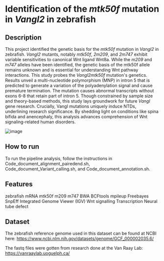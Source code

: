 # Identification of the *mtk50f* mutation in *Vangl2* in zebrafish

## Description
This project identified the genetic basis for the *mtk50f* mutation in *Vangl2* in zebrafish. *Vangl2* mutants, notably *mtk50f*, *2m209*, and *2m747* exhibit variable sensitivities to canonical Wnt ligand Wnt8a. While the *m209* and *m747* alleles have been identified, the genetic basis of the mtk50f allele remains unknown and is essential for understanding Wnt pathway interactions. This study probes the *Vangl2mtk50f* mutation's genetics. Results unveil a multi-nucleotide polymorphism (MNP) in intron 5 that is predicted to generate a variation of the polyadenylation signal and cause premature termination. The mutation causes abnormal transcripts without exons 6-8 that retain part of intron 5. Though constrained by sample size and theory-based methods, this study lays groundwork for future *Vangl* gene research. Crucially, Vangl mutations uniquely induce NTDs, underlining research significance. By shedding light on conditions like spina bifida and anencephaly, this analysis advances comprehension of Wnt signaling-related human disorders.

![image](https://github.com/odumosuo/zebrafish_mutation/assets/111093025/74938886-d0df-40a7-8ec0-fac15cd9ca86)

## How to run
To run the pipeline analysis, follow the instructions in Code_document_alignment_pairedend.sh, Code_document_Variant_calling.sh, and Code_document_annotation.sh.

## Features
zebrafish
mRNA
mtk50f
m209
m747
BWA
BCFtools mpileup
Freebayes
SnpEff
Integrated Genome Viewer (IGV)
Wnt signalling
Transcription
Neural tube defect

## Dataset 
The zebrafish reference genome used in this dataset can be found at NCBI here: https://www.ncbi.nlm.nih.gov/datasets/genome/GCF_000002035.6/

The fastq files were gotten from research done at the Van Raay Lab: https://vanraaylab.uoguelph.ca/
